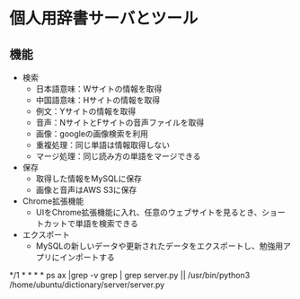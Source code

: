 # 個人用辞書サーバとツール

## 機能
- 検索
  - 日本語意味：Wサイトの情報を取得
  - 中国語意味：Hサイトの情報を取得
  - 例文：Yサイトの情報を取得
  - 音声：NサイトとFサイトの音声ファイルを取得
  - 画像：googleの画像検索を利用
  - 重複処理：同じ単語は情報取得しない
  - マージ処理：同じ読み方の単語をマージできる
- 保存
  - 取得した情報をMySQLに保存
  - 画像と音声はAWS S3に保存
- Chrome拡張機能
  - UIをChrome拡張機能に入れ、任意のウェブサイトを見るとき、ショートカットで単語を検索できる
- エクスポート
  - MySQLの新しいデータや更新されたデータをエクスポートし、勉強用アプリにインポートする


*/1 * * * * ps ax |grep -v grep | grep server.py || /usr/bin/python3 /home/ubuntu/dictionary/server/server.py
